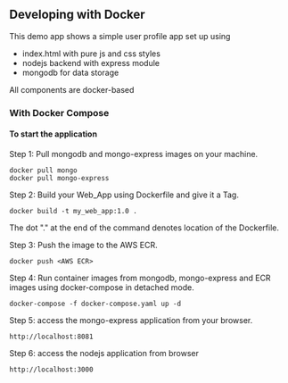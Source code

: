 ## Developing with Docker

This demo app shows a simple user profile app set up using 
- index.html with pure js and css styles
- nodejs backend with express module
- mongodb for data storage

All components are docker-based

### With Docker Compose

#### To start the application

Step 1: Pull mongodb and mongo-express images on your machine.

    docker pull mongo
    docker pull mongo-express

Step 2: Build your Web_App using Dockerfile and give it a Tag.

    docker build -t my_web_app:1.0 .
    
The dot "." at the end of the command denotes location of the Dockerfile.


Step 3: Push the image to the AWS ECR.

    docker push <AWS ECR> 
    
Step 4: Run container images from mongodb, mongo-express and ECR images using docker-compose in detached mode.

    docker-compose -f docker-compose.yaml up -d

Step 5: access the mongo-express application from your browser.

    http://localhost:8081

Step 6: access the nodejs application from browser 

    http://localhost:3000
